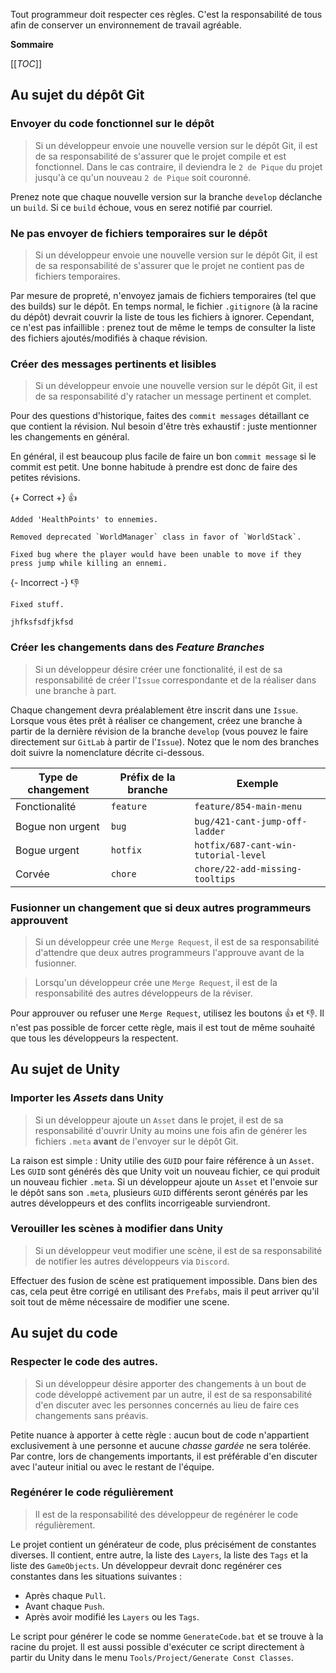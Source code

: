 Tout programmeur doit respecter ces règles. C'est la responsabilité de tous afin de conserver un
environnement de travail agréable.

>>>

**Sommaire**

[[_TOC_]]

>>>

## Au sujet du dépôt Git

### Envoyer du code fonctionnel sur le dépôt

> Si un développeur envoie une nouvelle version sur le dépôt Git, il est de sa responsabilité de
s'assurer que le projet compile et est fonctionnel. Dans le cas contraire, il deviendra 
le `2 de Pique` du projet jusqu'à ce qu'un nouveau `2 de Pique` soit couronné.

Prenez note que chaque nouvelle version sur la branche `develop` déclanche un `build`. Si ce `build`
échoue, vous en serez notifié par courriel.

### Ne pas envoyer de fichiers temporaires sur le dépôt

> Si un développeur envoie une nouvelle version sur le dépôt Git, il est de sa responsabilité de
s'assurer que le projet ne contient pas de fichiers temporaires.

Par mesure de propreté, n'envoyez jamais de fichiers temporaires (tel que des builds) sur le dépôt.
En temps normal, le fichier `.gitignore` (à la racine du dépôt) devrait couvrir la liste de tous les
fichiers à ignorer. Cependant, ce n'est pas infaillible : prenez tout de même le temps de consulter 
la liste des fichiers ajoutés/modifiés à chaque révision.

### Créer des messages pertinents et lisibles

> Si un développeur envoie une nouvelle version sur le dépôt Git, il est de sa responsabilité
d'y ratacher un message pertinent et complet.

Pour des questions d'historique, faites des `commit messages` détaillant ce que contient la
révision. Nul besoin d'être très exhaustif : juste mentionner les changements en général.

En général, il est beaucoup plus facile de faire un bon `commit message` si le commit est petit.
Une bonne habitude à prendre est donc de faire des petites révisions.

>>>

{+ Correct +} :thumbsup:
```
Added 'HealthPoints' to ennemies.
```

```
Removed deprecated `WorldManager` class in favor of `WorldStack`.
```

```
Fixed bug where the player would have been unable to move if they press jump while killing an ennemi.
```

>>>

>>>

{- Incorrect -} :thumbsdown:
```
Fixed stuff.
```

```
jhfksfsdfjkfsd
```

>>>

### Créer les changements dans des *Feature Branches*

> Si un développeur désire créer une fonctionalité, il est de sa responsabilité de créer l'`Issue` correspondante
et de la réaliser dans une branche à part.

Chaque changement devra préalablement être inscrit dans une `Issue`. Lorsque vous êtes prêt à réaliser ce 
changement, créez une branche à partir de la dernière révision de la branche `develop` (vous pouvez le faire
directement sur `GitLab` à partir de l'`Issue`). Notez que le nom des branches doit suivre la nomenclature décrite 
ci-dessous.

| Type de changement | Préfix de la branche | Exemple                               |
| ------------------ | -------------------- | ------------------------------------- |
| Fonctionalité      | `feature`            | `feature/854-main-menu`               |
| Bogue non urgent   | `bug`                | `bug/421-cant-jump-off-ladder`        |
| Bogue urgent       | `hotfix`             | `hotfix/687-cant-win-tutorial-level`  |
| Corvée             | `chore`              | `chore/22-add-missing-tooltips`       |

### Fusionner un changement que si deux autres programmeurs approuvent

> Si un développeur crée une `Merge Request`, il est de sa responsabilité d'attendre que deux
autres programmeurs l'approuve avant de la fusionner.

> Lorsqu'un développeur crée une `Merge Request`, il est de la responsabilité des autres développeurs
de la réviser.

Pour approuver ou refuser une `Merge Request`, utilisez les boutons :thumbsup: et :thumbsdown:. Il 
n'est pas possible de forcer cette règle, mais il est tout de même souhaité que tous les développeurs
la respectent.

## Au sujet de Unity

### Importer les *Assets* dans Unity

> Si un développeur ajoute un `Asset` dans le projet, il est de sa responsabilité d'ouvrir Unity au
moins une fois afin de générer les fichiers `.meta` **avant** de l'envoyer sur le dépôt Git.

La raison est simple : Unity utilie des `GUID` pour faire référence à un `Asset`. Les `GUID` sont
générés dès que Unity voit un nouveau fichier, ce qui produit un nouveau fichier `.meta`. Si un 
développeur ajoute un `Asset` et l'envoie sur le dépôt sans son `.meta`, plusieurs `GUID` différents
seront générés par les autres développeurs et des conflits incorrigeable surviendront. 

### Verouiller les scènes à modifier dans Unity

> Si un développeur veut modifier une scène, il est de sa responsabilité de notifier les autres 
développeurs via `Discord`.

Effectuer des fusion de scène est pratiquement impossible. Dans bien des cas, cela peut être corrigé
en utilisant des `Prefabs`, mais il peut arriver qu'il soit tout de même nécessaire de modifier une
scene.

## Au sujet du code

### Respecter le code des autres.

> Si un développeur désire apporter des changements à un bout de code développé activement par un autre, il est de
sa responsabilité d'en discuter avec les personnes concernés au lieu de faire ces changements sans préavis.

Petite nuance à apporter à cette règle : aucun bout de code n'appartient exclusivement à une personne et aucune 
*chasse gardée* ne sera tolérée. Par contre, lors de changements importants, il est préférable d'en discuter avec 
l'auteur initial ou avec le restant de l'équipe.

### Regénérer le code régulièrement

> Il est de la responsabilité des développeur de regénérer le code régulièrement.

Le projet contient un générateur de code, plus précisément de constantes diverses. Il contient,
entre autre, la liste des `Layers`, la liste des `Tags` et la liste des `GameObjects`. Un développeur
devrait donc regénérer ces constantes dans les situations suivantes :
 * Après chaque `Pull`.
 * Avant chaque `Push`.
 * Après avoir modifié les `Layers` ou les `Tags`.
 
Le script pour générer le code se nomme `GenerateCode.bat` et se trouve à la racine du projet. Il est
aussi possible d'exécuter ce script directement à partir du Unity dans le 
menu `Tools/Project/Generate Const Classes`.
